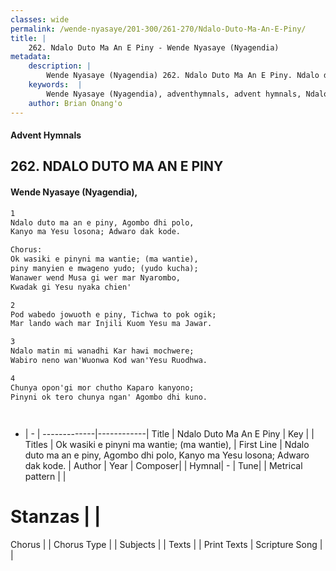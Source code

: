 ```yaml
---
classes: wide
permalink: /wende-nyasaye/201-300/261-270/Ndalo-Duto-Ma-An-E-Piny/
title: |
    262. Ndalo Duto Ma An E Piny - Wende Nyasaye (Nyagendia)
metadata:
    description: |
        Wende Nyasaye (Nyagendia) 262. Ndalo Duto Ma An E Piny. Ndalo duto ma an e piny, Agombo dhi polo, Kanyo ma Yesu losona; Adwaro dak kode.  Chorus: Ok wasiki e pinyni ma wantie; (ma wantie), piny manyien e mwageno yudo; (yudo kucha); Wanawer wend Musa gi wer mar Nyarombo, Kwadak gi Yesu nyaka chien'  
    keywords:  |
        Wende Nyasaye (Nyagendia), adventhymnals, advent hymnals, Ndalo Duto Ma An E Piny, Ndalo duto ma an e piny, Agombo dhi polo, Kanyo ma Yesu losona; Adwaro dak kode.. Ok wasiki e pinyni ma wantie; (ma wantie),
    author: Brian Onang'o
---
```


#### Advent Hymnals
## 262. NDALO DUTO MA AN E PINY
####  Wende Nyasaye (Nyagendia),

```txt
1
Ndalo duto ma an e piny, Agombo dhi polo,
Kanyo ma Yesu losona; Adwaro dak kode.

Chorus:
Ok wasiki e pinyni ma wantie; (ma wantie),
piny manyien e mwageno yudo; (yudo kucha);
Wanawer wend Musa gi wer mar Nyarombo,
Kwadak gi Yesu nyaka chien'

2
Pod wabedo jowuoth e piny, Tichwa to pok ogik;
Mar lando wach mar Injili Kuom Yesu ma Jawar.

3
Ndalo matin mi wanadhi Kar hawi mochwere;
Wabiro neno wan'Wuonwa Kod wan'Yesu Ruodhwa.

4
Chunya opon'gi mor chutho Kaparo kanyono;
Pinyni ok tero chunya ngan' Agombo dhi kuno.




```

- |   -  |
-------------|------------|
Title | Ndalo Duto Ma An E Piny |
Key |  |
Titles | Ok wasiki e pinyni ma wantie; (ma wantie), |
First Line | Ndalo duto ma an e piny, Agombo dhi polo, Kanyo ma Yesu losona; Adwaro dak kode. |
Author | 
Year | 
Composer| |
Hymnal|  - |
Tune|  |
Metrical pattern | |
# Stanzas |  |
Chorus |  |
Chorus Type |  |
Subjects | |
Texts |  |
Print Texts | 
Scripture Song |  |
    
